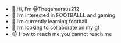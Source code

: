- 👋 Hi, I’m @Thegamersus212
- 👀 I’m interested in FOOTBALLL and gaming
- 🌱 I’m currently learning football
- 💞️ I’m looking to collaborate on my gf
- 📫 How to reach me.you cannot reach me


